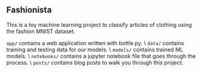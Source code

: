 Fashionista
-----------

This is a toy machine learning project to classify articles of clothing using the fashion MNIST dataset.

`app/` contains a web application written with bottle.py. \\ 
`data/` contains training and testing data for our models. \\
`models/` contains trained ML models. \\
`notebooks/` contains a jupyter notebook file that goes through the process. \\
`posts/` contains blog posts to walk you through this project.
